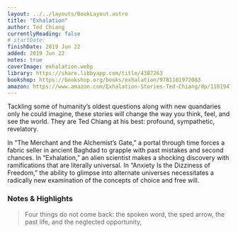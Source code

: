 ```yaml
---
layout: ../../layouts/BookLayout.astro
title: "Exhalation"
author: Ted Chiang
currentlyReading: false
# startDate:
finishDate: 2019 Jun 22
added: 2019 Jun 22
notes: true
coverImage: exhalation.webp
library: https://share.libbyapp.com/title/4387263
bookshop: https://bookshop.org/books/exhalation/9781101972083
amazon: https://www.amazon.com/Exhalation-Stories-Ted-Chiang/dp/1101947888
---
```


Tackling some of humanity’s oldest questions along with new quandaries only he could imagine, these stories will change the way you think, feel, and see the world. They are Ted Chiang at his best: profound, sympathetic, revelatory.

In “The Merchant and the Alchemist’s Gate,” a portal through time forces a fabric seller in ancient Baghdad to grapple with past mistakes and second chances. In “Exhalation,” an alien scientist makes a shocking discovery with ramifications that are literally universal. In “Anxiety Is the Dizziness of Freedom,” the ability to glimpse into alternate universes necessitates a radically new examination of the concepts of choice and free will.

### Notes & Highlights
> Four things do not come back: the spoken word, the sped arrow, the past life, and the neglected opportunity,
